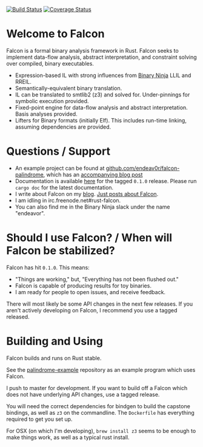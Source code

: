[![Build Status](https://travis-ci.org/endeav0r/falcon.svg?branch=master)](https://travis-ci.org/endeav0r/falcon)
[![Coverage Status](https://coveralls.io/repos/github/endeav0r/falcon/badge.svg)](https://coveralls.io/github/endeav0r/falcon)

# Welcome to Falcon

Falcon is a formal binary analysis framework in Rust. Falcon seeks to implement data-flow analysis, abstract interpretation, and constraint solving over compiled, binary executables.

* Expression-based IL with strong influences from [Binary Ninja](https://binary.ninja) LLIL and RREIL.
* Semantically-equivalent binary translation.
* IL can be translated to smtlib2 (z3) and solved for. Under-pinnings for symbolic execution provided.
* Fixed-point engine for data-flow analysis and abstract interpretation. Basis analyses provided.
* Lifters for Binary formats (initially Elf). This includes run-time linking, assuming dependencies are provided.

# Questions / Support

* An example project can be found at [github.com/endeav0r/falcon-palindrome](https://github.com/endeav0r/falcon-palindrome), which has an [accompanying blog post](http://reversing.io/posts/2017-08-12/)
* Documentation is available [here](https://files.reversing.io/falcon-docs/0.1.0/falcon/) for the tagged `0.1.0` release. Please run `cargo doc` for the latest documentation.
* I write about Falcon on my [blog](http://reversing.io/). [Just posts about Falcon](http://reversing.io/tags/falcon/).
* I am idling in irc.freenode.net#rust-falcon.
* You can also find me in the Binary Ninja slack under the name "endeavor".

# Should I use Falcon? / When will Falcon be stabilized?

Falcon has hit `0.1.0`. This means:

* "Things are working," but, "Everything has not been flushed out."
* Falcon is capable of producing results for toy binaries.
* I am ready for people to open issues, and receive feedback.

There will most likely be some API changes in the next few releases. If you aren't actively developing on Falcon, I recommend you use a tagged released.

# Building and Using

Falcon builds and runs on Rust stable.

See the [palindrome-example](https://github.com/endeav0r/falcon-palindrome) repository as an example program which uses Falcon.

I push to master for development. If you want to build off a Falcon which does not have underlying API changes, use a tagged release.

You will need the correct dependencies for bindgen to build the capstone bindings, as well as `z3` on the commandline. The `Dockerfile` has everything required to get you set up.

For OSX (on which I'm developing), `brew install z3` seems to be enough to make things work, as well as a typical rust install.
